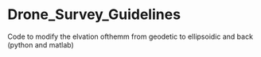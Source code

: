 # Drone_Survey_Guidelines
Code to modify the elvation ofthemm from geodetic to ellipsoidic and back (python and matlab)
